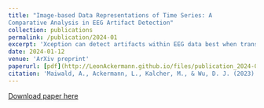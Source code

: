 ```yaml
---
title: "Image-based Data Representations of Time Series: A
Comparative Analysis in EEG Artifact Detection"
collection: publications
permalink: /publication/2024-01
excerpt: 'Xception can detect artifacts within EEG data best when transformed by Markov Transition Fields.'
date: 2024-01-12
venue: 'ArXiv preprint'
paperurl: [pdf](http://LeonAckermann.github.io/files/publication_2024-01.pdf)
citation: 'Maiwald, A., Ackermann, L., Kalcher, M., & Wu, D. J. (2023). Image-based Data Representations of Time Series: A Comparative Analysis in EEG Artifact Detection. <i>arXiv preprint</i>'
---
```


[Download paper here](http://LeonAckermann.github.io/files/publication_2024-01.pdf)
